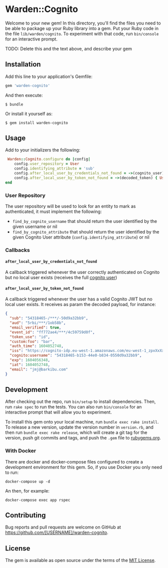 # Warden::Cognito

Welcome to your new gem! In this directory, you'll find the files you need to be able to package up your Ruby library into a gem. Put your Ruby code in the file `lib/warden/cognito`. To experiment with that code, run `bin/console` for an interactive prompt.

TODO: Delete this and the text above, and describe your gem

## Installation

Add this line to your application's Gemfile:

```ruby
gem 'warden-cognito'
```

And then execute:

    $ bundle

Or install it yourself as:

    $ gem install warden-cognito

## Usage


Add to  your initializers the following:
```ruby
 Warden::Cognito.configure do |config|
    config.user_repository = User
    config.identifying_attribute = 'sub'
    config.after_local_user_by_credentials_not_found = ->(cognito_user) { User.create(username: cognito_user.username) }
    config.after_local_user_by_token_not_found = ->(decoded_token) { User.create(cognito_id: decoded_token['sub']) }
end
```

### User Repository

The user repository will be used to look for an entity to mark as authenticated, it must implement the following:
- `find_by_cognito_username` that should return the user identified by the given username or nil
- `find_by_cognito_attribute` that should return the user identified by the given Cognito User attribute (`config.identifying_attribute`) or nil

### Callbacks

#### `after_local_user_by_credentials_not_found`

A callback triggered whenever the user correctly authenticated on Cognito but no local user exists (receives the full [cognito user](https://docs.aws.amazon.com/sdk-for-ruby/v3/api/Aws/CognitoIdentityProvider/Types/GetUserResponse.html))

#### `after_local_user_by_token_not_found`

A callback triggered whenever the user has a valid Cognito JWT but no local user exists. It receives as param the decoded payload, for instance:

```json
{
  "sub": "54318465-/***/-50d9a32bb9",
  "aud": "5rbi/***/1ob58b",
  "email_verified": true,
  "event_id": "ff772ae4/***/4c59759d0f",
  "token_use": "id",
  "custom:foo": "bar",
  "auth_time": 1604052748,
  "iss": "https://cognito-idp.eu-west-1.amazonaws.com/eu-west-1_zpxXxXxX",
  "cognito:username": "54318465-b153-44e0-b834-0550d9a32bb9",
  "exp": 1604056348,
  "iat": 1604052748,
  "email": "jmj@barkibu.com"
}
```

## Development

After checking out the repo, run `bin/setup` to install dependencies. Then, run `rake spec` to run the tests. You can also run `bin/console` for an interactive prompt that will allow you to experiment.

To install this gem onto your local machine, run `bundle exec rake install`. To release a new version, update the version number in `version.rb`, and then run `bundle exec rake release`, which will create a git tag for the version, push git commits and tags, and push the `.gem` file to [rubygems.org](https://rubygems.org).

### With Docker

There are docker and docker-compose files configured to create a development environment for this gem. So, if you use Docker you only need to run:

`docker-compose up -d`

An then, for example:

`docker-compose exec app rspec`

## Contributing

Bug reports and pull requests are welcome on GitHub at https://github.com/[USERNAME]/warden-cognito.

## License

The gem is available as open source under the terms of the [MIT License](https://opensource.org/licenses/MIT).

